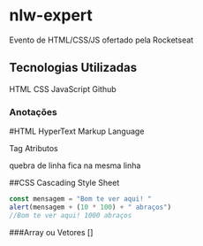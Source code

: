 # nlw-expert
Evento de HTML/CSS/JS ofertado pela Rocketseat
## Tecnologias Utilizadas
HTML
CSS
JavaScript
Github


### Anotações
#HTML
HyperText Markup Language

Tag
Atributos
<div> quebra de linha
<span> fica na mesma linha

##CSS
Cascading Style Sheet


```js
const mensagem = "Bom te ver aqui! "
alert(mensagem + (10 * 100) + " abraços")
//Bom te ver aqui! 1000 abraços
```

###Array ou Vetores
[]